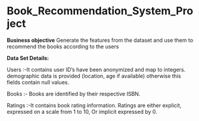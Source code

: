 # Book_Recommendation_System_Project

 **Business objective**
   Generate the features from the dataset and use them to recommend the books according to the users

 **Data Set Details:**
 
Users :-It contains user ID’s have been anonymized and map to integers. demographic data is provided (location, age if available) otherwise this fields contain null values.

Books :- Books are identified by their respective ISBN.

Ratings :-It contains book rating information. Ratings are either explicit, expressed on a scale from 1 to 10, Or implicit expressed by 0.
